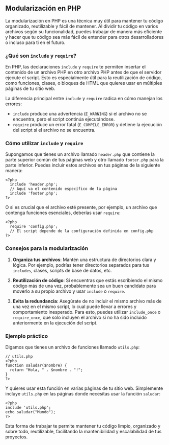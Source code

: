 ## Modularización en PHP

La modularización en PHP es una técnica muy útil para mantener tu código organizado, reutilizable y fácil de mantener. Al dividir tu código en varios archivos según su funcionalidad, puedes trabajar de manera más eficiente y hacer que tu código sea más fácil de entender para otros desarrolladores o incluso para ti en el futuro.

### ¿Qué son `include` y `require`?

En PHP, las declaraciones `include` y `require` te permiten insertar el contenido de un archivo PHP en otro archivo PHP antes de que el servidor ejecute el script. Esto es especialmente útil para la reutilización de código, como funciones, clases, o bloques de HTML que quieres usar en múltiples páginas de tu sitio web.

La diferencia principal entre `include` y `require` radica en cómo manejan los errores:

-   `include` produce una advertencia (`E_WARNING`) si el archivo no se encuentra, pero el script continúa ejecutándose.
-   `require` produce un error fatal (`E_COMPILE_ERROR`) y detiene la ejecución del script si el archivo no se encuentra.

### Cómo utilizar `include` y `require`

Supongamos que tienes un archivo llamado `header.php` que contiene la parte superior común de tus páginas web y otro llamado `footer.php` para la parte inferior. Puedes incluir estos archivos en tus páginas de la siguiente manera:

    <?php
      include 'header.php';
      // Aquí va el contenido específico de la página
      include 'footer.php';
    ?>

O si es crucial que el archivo esté presente, por ejemplo, un archivo que contenga funciones esenciales, deberías usar `require`:

    <?php
      require 'config.php';
      // El script depende de la configuración definida en config.php
    ?>

### Consejos para la modularización

1.  **Organiza tus archivos**: Mantén una estructura de directorios clara y lógica. Por ejemplo, podrías tener directorios separados para tus `includes`, clases, scripts de base de datos, etc.
    
2.  **Reutilización de código**: Si encuentras que estás escribiendo el mismo código más de una vez, probablemente sea un buen candidato para moverlo a su propio archivo y usar `include` o `require`.
    
3.  **Evita la redundancia**: Asegúrate de no incluir el mismo archivo más de una vez en el mismo script, lo cual puede llevar a errores y comportamiento inesperado. Para esto, puedes utilizar `include_once` o `require_once`, que solo incluyen el archivo si no ha sido incluido anteriormente en la ejecución del script.
    

### Ejemplo práctico

Digamos que tienes un archivo de funciones llamado `utils.php`:

    // utils.php
    <?php
    function saludar($nombre) {
      return "Hola, " . $nombre . "!";
    }
    ?>

Y quieres usar esta función en varias páginas de tu sitio web. Simplemente incluye `utils.php` en las páginas donde necesitas usar la función `saludar`:

    <?php
    include 'utils.php';
    echo saludar("Mundo");
    ?>

Esta forma de trabajar te permite mantener tu código limpio, organizado y sobre todo, reutilizable, facilitando la mantenibilidad y escalabilidad de tus proyectos.
